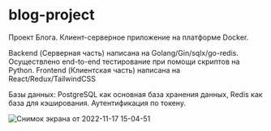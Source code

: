 # blog-project

Проект Блога. Клиент-серверное приложение на платформе Docker.

Backend (Серверная часть) написана на Golang/Gin/sqlx/go-redis. 
Осуществлено end-to-end тестирование при помощи скриптов на Python.
Frontend (Клиентская часть) написана на React/Redux/TailwindCSS

Базы данных: PostgreSQL как основная база хранения данных, Redis как база для кэширования.
Аутентификация по токену.



![Снимок экрана от 2022-11-17 15-04-51](https://user-images.githubusercontent.com/60382252/202444072-6f2c3eb0-e566-475c-b4c7-08386d2365dd.png)
